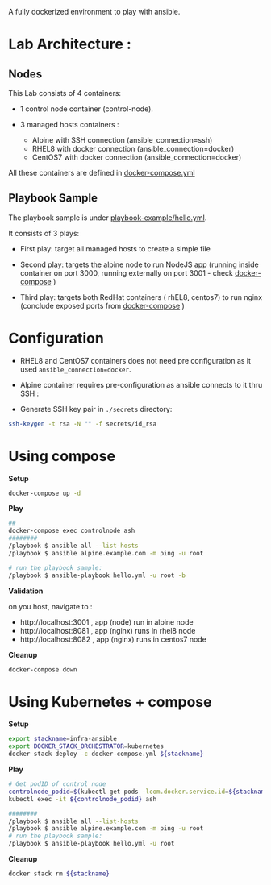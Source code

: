 A fully dockerized environment to play with ansible.

# Lab Architecture : 

## Nodes
 This Lab consists of 4 containers:

 - 1 control node container (control-node).

 - 3 managed hosts containers :

    * Alpine with SSH connection (ansible_connection=ssh)
    * RHEL8 with docker connection (ansible_connection=docker)
    * CentOS7 with docker connection (ansible_connection=docker)

All these containers are defined in [docker-compose.yml](docker-compose.yml)

## Playbook Sample

The playbook sample is under [playbook-example/hello.yml](playbook-example/hello.yml).

It consists of 3 plays: 

* First play: target all managed hosts to create a simple file

* Second play: targets the alpine node to run NodeJS app (running inside container on port 3000, running externally on port 3001 - check [docker-compose](docker-compose.yml) )

* Third play: targets both RedHat containers ( rhEL8, centos7) to run nginx (conclude exposed ports from [docker-compose](docker-compose.yml)  )

# Configuration

- RHEL8 and CentOS7 containers does not need pre configuration as it used `ansible_connection=docker`.

- Alpine container requires pre-configuration as ansible connects to it thru SSH :

* Generate SSH key pair in `./secrets` directory:

```sh
ssh-keygen -t rsa -N "" -f secrets/id_rsa
```


# Using compose

**Setup**

```sh
docker-compose up -d
```

**Play**

```sh
## 
docker-compose exec controlnode ash
########
/playbook $ ansible all --list-hosts 
/playbook $ ansible alpine.example.com -m ping -u root

# run the playbook sample:
/playbook $ ansible-playbook hello.yml -u root -b
```

**Validation**

on you host, navigate to :
- http://localhost:3001 , app (node) run in alpine node
- http://localhost:8081 , app (nginx) runs in rhel8 node
- http://localhost:8082 , app (nginx) runs in centos7 node


**Cleanup**

```sh
docker-compose down
```

# Using Kubernetes + compose

**Setup**

```sh
export stackname=infra-ansible
export DOCKER_STACK_ORCHESTRATOR=kubernetes
docker stack deploy -c docker-compose.yml ${stackname}
```

**Play**


```sh
# Get podID of control node
controlnode_podid=$(kubectl get pods -lcom.docker.service.id=${stackname}-controlnode -o jsonpath='{.items[0].metadata.name}')
kubectl exec -it ${controlnode_podid} ash

########
/playbook $ ansible all --list-hosts 
/playbook $ ansible alpine.example.com -m ping -u root
# run the playbook sample:
/playbook $ ansible-playbook hello.yml -u root 
```



**Cleanup**

```sh
docker stack rm ${stackname}
```